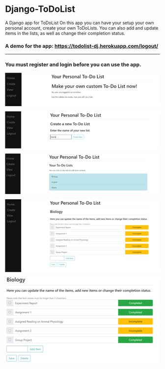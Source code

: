 # Django-ToDoList
A Django app for ToDoList
On this app you can have your setup your own personal account, create your own ToDoLists. You can also add and update items in the lists, as well as change their completion status.


### A demo for the app: <a href="https://todolist-dj.herokuapp.com/logout/"> https://todolist-dj.herokuapp.com/logout/ </a>

----
  
### You must register and login before you can use the app.

![Sample Website](https://github.com/RussH-code/Django-ToDoList/blob/main/images/first.PNG)

![Sample Website](https://github.com/RussH-code/Django-ToDoList/blob/main/images/second.PNG)

![Sample Website](https://github.com/RussH-code/Django-ToDoList/blob/main/images/third.PNG)

![Sample Website](https://github.com/RussH-code/Django-ToDoList/blob/main/images/fourth.PNG)

![Sample Website](https://github.com/RussH-code/Django-ToDoList/blob/main/images/fifth.PNG)

  
